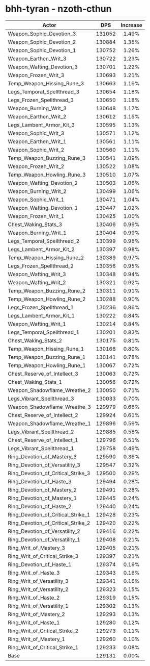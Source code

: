 # bhh-tyran - nzoth-cthun
| Actor | DPS | Increase |
|---|:---:|:---:|
|Weapon_Sophic_Devotion_3|131052|1.49%|
|Weapon_Sophic_Devotion_2|130884|1.36%|
|Weapon_Sophic_Devotion_1|130752|1.26%|
|Weapon_Earthen_Writ_3|130722|1.23%|
|Weapon_Wafting_Devotion_3|130701|1.22%|
|Weapon_Frozen_Writ_3|130693|1.21%|
|Temp_Weapon_Hissing_Rune_3|130663|1.19%|
|Legs_Temporal_Spellthread_3|130654|1.18%|
|Legs_Frozen_Spellthread_3|130650|1.18%|
|Weapon_Burning_Writ_3|130648|1.17%|
|Weapon_Earthen_Writ_2|130612|1.15%|
|Legs_Lambent_Armor_Kit_3|130595|1.13%|
|Weapon_Sophic_Writ_3|130571|1.12%|
|Weapon_Earthen_Writ_1|130561|1.11%|
|Weapon_Sophic_Writ_2|130560|1.11%|
|Temp_Weapon_Buzzing_Rune_3|130541|1.09%|
|Weapon_Frozen_Writ_2|130522|1.08%|
|Temp_Weapon_Howling_Rune_3|130510|1.07%|
|Weapon_Wafting_Devotion_2|130503|1.06%|
|Weapon_Burning_Writ_2|130499|1.06%|
|Weapon_Sophic_Writ_1|130471|1.04%|
|Weapon_Wafting_Devotion_1|130447|1.02%|
|Weapon_Frozen_Writ_1|130425|1.00%|
|Chest_Waking_Stats_3|130406|0.99%|
|Weapon_Burning_Writ_1|130404|0.99%|
|Legs_Temporal_Spellthread_2|130399|0.98%|
|Legs_Lambent_Armor_Kit_2|130397|0.98%|
|Temp_Weapon_Hissing_Rune_2|130389|0.97%|
|Legs_Frozen_Spellthread_2|130356|0.95%|
|Weapon_Wafting_Writ_3|130348|0.94%|
|Weapon_Wafting_Writ_2|130321|0.92%|
|Temp_Weapon_Buzzing_Rune_2|130311|0.91%|
|Temp_Weapon_Howling_Rune_2|130288|0.90%|
|Legs_Frozen_Spellthread_1|130236|0.86%|
|Legs_Lambent_Armor_Kit_1|130222|0.84%|
|Weapon_Wafting_Writ_1|130214|0.84%|
|Legs_Temporal_Spellthread_1|130201|0.83%|
|Chest_Waking_Stats_2|130175|0.81%|
|Temp_Weapon_Hissing_Rune_1|130168|0.80%|
|Temp_Weapon_Buzzing_Rune_1|130141|0.78%|
|Temp_Weapon_Howling_Rune_1|130067|0.72%|
|Chest_Reserve_of_Intellect_3|130063|0.72%|
|Chest_Waking_Stats_1|130056|0.72%|
|Weapon_Shadowflame_Wreathe_2|130050|0.71%|
|Legs_Vibrant_Spellthread_3|130033|0.70%|
|Weapon_Shadowflame_Wreathe_3|129979|0.66%|
|Chest_Reserve_of_Intellect_2|129924|0.61%|
|Weapon_Shadowflame_Wreathe_1|129896|0.59%|
|Legs_Vibrant_Spellthread_2|129885|0.58%|
|Chest_Reserve_of_Intellect_1|129796|0.51%|
|Legs_Vibrant_Spellthread_1|129758|0.49%|
|Ring_Devotion_of_Mastery_3|129590|0.36%|
|Ring_Devotion_of_Versatility_3|129547|0.32%|
|Ring_Devotion_of_Critical_Strike_3|129500|0.29%|
|Ring_Devotion_of_Haste_3|129494|0.28%|
|Ring_Devotion_of_Mastery_2|129491|0.28%|
|Ring_Devotion_of_Mastery_1|129445|0.24%|
|Ring_Devotion_of_Haste_2|129440|0.24%|
|Ring_Devotion_of_Critical_Strike_1|129428|0.23%|
|Ring_Devotion_of_Critical_Strike_2|129420|0.22%|
|Ring_Devotion_of_Versatility_2|129416|0.22%|
|Ring_Devotion_of_Versatility_1|129408|0.21%|
|Ring_Writ_of_Mastery_3|129405|0.21%|
|Ring_Writ_of_Critical_Strike_3|129397|0.21%|
|Ring_Devotion_of_Haste_1|129374|0.19%|
|Ring_Writ_of_Haste_3|129343|0.16%|
|Ring_Writ_of_Versatility_3|129341|0.16%|
|Ring_Writ_of_Versatility_2|129323|0.15%|
|Ring_Writ_of_Haste_2|129319|0.15%|
|Ring_Writ_of_Versatility_1|129302|0.13%|
|Ring_Writ_of_Mastery_2|129293|0.13%|
|Ring_Writ_of_Haste_1|129280|0.12%|
|Ring_Writ_of_Critical_Strike_2|129273|0.11%|
|Ring_Writ_of_Mastery_1|129260|0.10%|
|Ring_Writ_of_Critical_Strike_1|129233|0.08%|
|Base|129131|0.00%|
